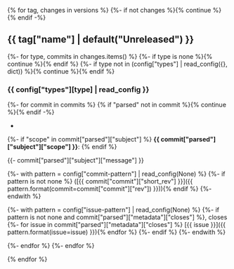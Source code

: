 {% for tag, changes in versions %}
{%- if not changes %}{% continue %}{% endif -%}

## {{ tag["name"] | default("Unreleased") }}

{%- for type, commits in changes.items() %}
{%- if type is none %}{% continue %}{% endif %}
{%- if type not in (config["types"] | read_config({}, dict)) %}{% continue %}{% endif %}

### {{ config["types"][type] | read_config }}

{%- for commit in commits %}
{% if "parsed" not in commit %}{% continue %}{% endif -%}

-
{%- if "scope" in commit["parsed"]["subject"] %} **{{ commit["parsed"]["subject"]["scope"] }}**: {% endif %}

{{- commit["parsed"]["subject"]["message"] }}

{%- with pattern = config["commit-pattern"] | read_config(None) %}
{%- if pattern is not none %} ([{{ commit["commit"]["short_rev"] }}]({{ pattern.format(commit=commit["commit"]["rev"]) }})){% endif %}
{%- endwith %}

{%- with pattern = config["issue-pattern"] | read_config(None) %}
{%- if pattern is not none and commit["parsed"]["metadata"]["closes"] %}, closes
{%- for issue in commit["parsed"]["metadata"]["closes"] %} [{{ issue }}]({{ pattern.format(issue=issue) }}){% endfor %}
{%- endif %}
{%- endwith %}

{%- endfor %}
{%- endfor %}

{% endfor %}